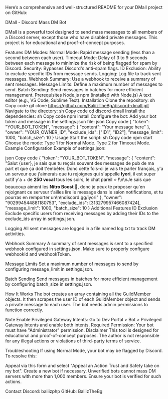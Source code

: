 
Here’s a comprehensive and well-structured README for your DMall project on GitHub:

DMall - Discord Mass DM Bot
 <!-- Replace with actual image URL -->

DMall is a powerful tool designed to send mass messages to all members of a Discord server, except those who have disabled private messages. This project is for educational and proof-of-concept purposes.

Features
DM Modes:
Normal Mode: Rapid message sending (less than a second between each user).
Timeout Mode: Delay of 3 to 9 seconds between each message to minimize the risk of being flagged for spam by Discord.
Security: Bypasses Discord's anti-spam flags.
ID Exclusion: Ability to exclude specific IDs from message sends.
Logging: Log file to track sent messages.
Webhook Summary: Use a webhook to receive a summary of sent messages.
Message Limits: Define a maximum number of messages to send.
Batch Sending: Send messages in batches for more efficient management.
Prerequisites
Node.js
npm (installed with Node.js)
A text editor (e.g., VS Code, Sublime Text).
Installation
Clone the repository:
sh
Copy code
git clone https://github.com/BaliizTheBg/discord-dmall.git
Navigate to the directory:
sh
Copy code
cd discord-dmall
Install the dependencies:
sh
Copy code
npm install
Configure the bot: Add your bot token and message in the settings.json file:
json
Copy code
{
  "token": "YOUR_BOT_TOKEN",
  "message": {
    "content": "Your message here"
  },
  "owner": "YOUR_OWNER_ID",
  "exclude_ids": ["ID1", "ID2"],
  "message_limit": 1000,
  "batch_size": 10
}
Usage
Start the script:
sh
Copy code
npm start
Choose the mode:
Type 1 for Normal Mode.
Type 2 for Timeout Mode.
Example Configuration
Example of settings.json:

json
Copy code
{
  "token": "YOUR_BOT_TOKEN",
  "message": {
    "content": "Salut {user}, je sais que tu reçois souvent des messages de pub de ma part et que ça doit t'embêter. Donc cette fois-ci je vais te parler français, y'a un serveur que j'aimerais que tu rejoignes qui s'appelle **Iyori**, il est super actif y'a + de **250 vocal** tous les soirs, le chat pareil :star: !\n\nJe sais que beaucoup aiment les **Nitro Boost** :tada:, donc je peux te proposer qu'en rejoignant ce serveur t'ailles lire le message dans le salon notifications, et tu pourras en remporter un\n\ndiscord.gg/iyori"
  },
  "owner": "902994544881180753",
  "exclude_ids": [313279957466087424],
  "message_limit": 1000,
  "batch_size": 10
}
Additional Features
ID Exclusion
Exclude specific users from receiving messages by adding their IDs to the exclude_ids array in settings.json.

Logging
All sent messages are logged in a file named log.txt to track DM activities.

Webhook Summary
A summary of sent messages is sent to a specified webhook configured in settings.json. Make sure to properly configure webhookId and webhookToken.

Message Limits
Set a maximum number of messages to send by configuring message_limit in settings.json.

Batch Sending
Send messages in batches for more efficient management by configuring batch_size in settings.json.

How It Works
The bot creates an array containing all the GuildMember objects. It then scrapes the user ID of each GuildMember object and sends a private message to each user. The bot needs admin permissions to function correctly.

Note
Enable Privileged Gateway Intents:
Go to Dev Portal > Bot > Privileged Gateway Intents and enable both intents.
Required Permission: Your bot must have "Administrator" permission.
Disclaimer
This tool is designed for educational and proof-of-concept purposes. The author is not responsible for any illegal actions or violations of third-party terms of service.

Troubleshooting
If using Normal Mode, your bot may be flagged by Discord. To resolve this:

Appeal via this form and select "Appeal an Action Trust and Safety take on my bot".
Create a new bot if necessary.
Unverified bots cannot mass DM servers with more than 1,000 members. Ensure your bot is verified for such actions.

Contact
Discord: baliizphp
GitHub: BaliizTheBg
